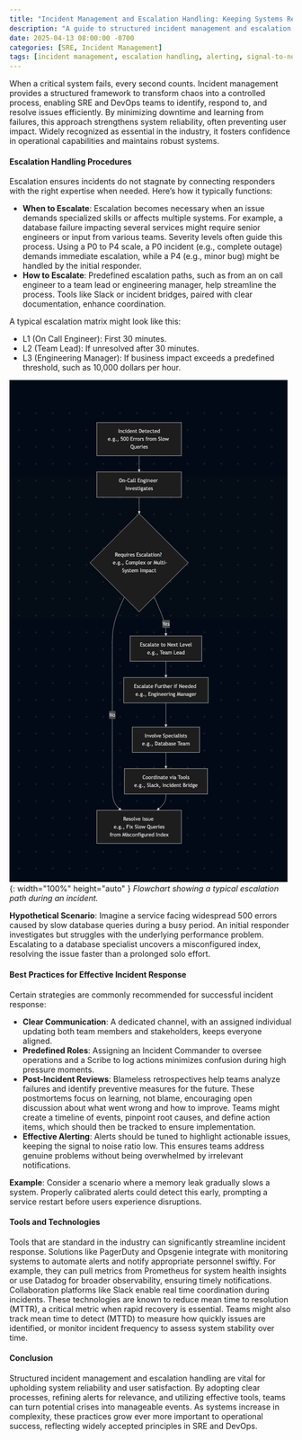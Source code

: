```yaml
---
title: "Incident Management and Escalation Handling: Keeping Systems Reliable"
description: "A guide to structured incident management and escalation for SRE and DevOps teams, with a focus on reliability and best practices."
date: 2025-04-13 08:00:00 -0700
categories: [SRE, Incident Management]  
tags: [incident management, escalation handling, alerting, signal-to-noise ratio, reliability, devops, sre, mttd, mttr, datadog, pagerduty, opsgenie, prometheus] 
---
```


When a critical system fails, every second counts. Incident management provides a structured framework to transform chaos into a controlled process, enabling SRE and DevOps teams to identify, respond to, and resolve issues efficiently. By minimizing downtime and learning from failures, this approach strengthens system reliability, often preventing user impact. Widely recognized as essential in the industry, it fosters confidence in operational capabilities and maintains robust systems.

#### Escalation Handling Procedures
Escalation ensures incidents do not stagnate by connecting responders with the right expertise when needed. Here’s how it typically functions:
- **When to Escalate**: Escalation becomes necessary when an issue demands specialized skills or affects multiple systems. For example, a database failure impacting several services might require senior engineers or input from various teams.
Severity levels often guide this process. Using a P0 to P4 scale, a P0 incident (e.g., complete outage) demands immediate escalation, while a P4 (e.g., minor bug) might be handled by the initial responder.
- **How to Escalate**: Predefined escalation paths, such as from an on call engineer to a team lead or engineering manager, help streamline the process. Tools like Slack or incident bridges, paired with clear documentation, enhance coordination.

A typical escalation matrix might look like this:
* L1 (On Call Engineer): First 30 minutes.
* L2 (Team Lead): If unresolved after 30 minutes.
* L3 (Engineering Manager): If business impact exceeds a predefined threshold, such as 10,000 dollars per hour.

![Desktop View](/assets/img/posts/20250413/escalation-flow.png){: width="100%" height="auto" }
_Flowchart showing a typical escalation path during an incident._

**Hypothetical Scenario**: Imagine a service facing widespread 500 errors caused by slow database queries during a busy period. An initial responder investigates but struggles with the underlying performance problem. Escalating to a database specialist uncovers a misconfigured index, resolving the issue faster than a prolonged solo effort.

#### Best Practices for Effective Incident Response
Certain strategies are commonly recommended for successful incident response:
- **Clear Communication**: A dedicated channel, with an assigned individual updating both team members and stakeholders, keeps everyone aligned.
- **Predefined Roles**: Assigning an Incident Commander to oversee operations and a Scribe to log actions minimizes confusion during high pressure moments.
- **Post-Incident Reviews**: Blameless retrospectives help teams analyze failures and identify preventive measures for the future. These postmortems focus on learning, not blame, encouraging open discussion about what went wrong and how to improve. Teams might create a timeline of events, pinpoint root causes, and define action items, which should then be tracked to ensure implementation.
- **Effective Alerting**: Alerts should be tuned to highlight actionable issues, keeping the signal to noise ratio low. This ensures teams address genuine problems without being overwhelmed by irrelevant notifications.

**Example**: Consider a scenario where a memory leak gradually slows a system. Properly calibrated alerts could detect this early, prompting a service restart before users experience disruptions.

#### Tools and Technologies
Tools that are standard in the industry can significantly streamline incident response. Solutions like PagerDuty and Opsgenie integrate with monitoring systems to automate alerts and notify appropriate personnel swiftly. For example, they can pull metrics from Prometheus for system health insights or use Datadog for broader observability, ensuring timely notifications. Collaboration platforms like Slack enable real time coordination during incidents. These technologies are known to reduce mean time to resolution (MTTR), a critical metric when rapid recovery is essential. Teams might also track mean time to detect (MTTD) to measure how quickly issues are identified, or monitor incident frequency to assess system stability over time.

#### Conclusion
Structured incident management and escalation handling are vital for upholding system reliability and user satisfaction. By adopting clear processes, refining alerts for relevance, and utilizing effective tools, teams can turn potential crises into manageable events. As systems increase in complexity, these practices grow ever more important to operational success, reflecting widely accepted principles in SRE and DevOps.